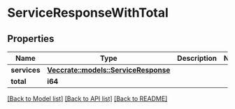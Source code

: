 # ServiceResponseWithTotal

## Properties

Name | Type | Description | Notes
------------ | ------------- | ------------- | -------------
**services** | [**Vec<crate::models::ServiceResponse>**](ServiceResponse.md) |  | 
**total** | **i64** |  | 

[[Back to Model list]](../README.md#documentation-for-models) [[Back to API list]](../README.md#documentation-for-api-endpoints) [[Back to README]](../README.md)



